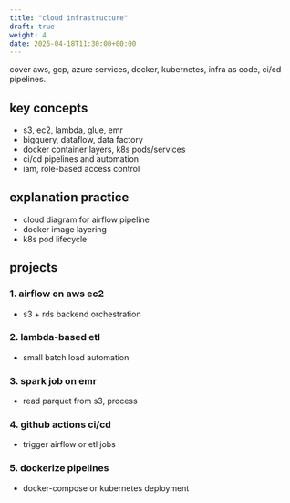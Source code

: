 ```yaml
---
title: "cloud infrastructure"
draft: true
weight: 4
date: 2025-04-18T11:30:00+00:00
---
```


cover aws, gcp, azure services, docker, kubernetes, infra as code, ci/cd pipelines.

## key concepts

- s3, ec2, lambda, glue, emr
- bigquery, dataflow, data factory
- docker container layers, k8s pods/services
- ci/cd pipelines and automation
- iam, role-based access control

## explanation practice

- cloud diagram for airflow pipeline
- docker image layering
- k8s pod lifecycle

## projects

### 1. airflow on aws ec2

- s3 + rds backend orchestration

### 2. lambda-based etl

- small batch load automation

### 3. spark job on emr

- read parquet from s3, process

### 4. github actions ci/cd

- trigger airflow or etl jobs

### 5. dockerize pipelines

- docker-compose or kubernetes deployment
